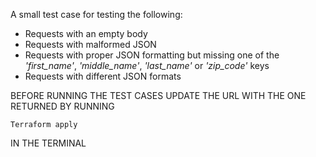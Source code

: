 A small test case for testing the following:

- Requests with an empty body
- Requests with malformed JSON
- Requests with proper JSON formatting but missing one of the *'first_name'*, *'middle_name'*, *'last_name'* or *'zip_code'* keys
- Requests with different JSON formats

BEFORE RUNNING THE TEST CASES UPDATE THE URL WITH THE ONE RETURNED BY RUNNING 
```
Terraform apply
```
IN THE TERMINAL
